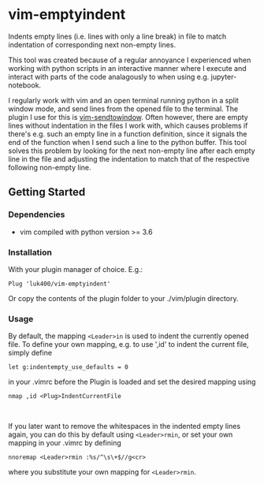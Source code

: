 # vim-emptyindent

Indents empty lines (i.e. lines with only a line break) in file to match indentation of corresponding next non-empty lines.

This tool was created because of a regular annoyance I experienced when working with python scripts in an interactive manner where I execute and interact with parts of the code analagously to when using e.g. jupyter-notebook. 

I regularly work with vim and an open terminal running python in a split window mode, and send lines from the opened file to the terminal. The plugin I use for this is [vim-sendtowindow](https://github.com/karoliskoncevicius/vim-sendtowindow). 
Often however, there are empty lines without indentation in the files I work with, which causes problems if there's e.g. such an empty line in a function definition, since it signals the end of the function when I send such a line to the python buffer. 
This tool solves this problem by looking for the next non-empty line after each empty line in the file and adjusting the indentation to match that of the respective following non-empty line. 


## Getting Started

### Dependencies

* vim compiled with python version >= 3.6

### Installation

With your plugin manager of choice. E.g.:

```
Plug 'luk400/vim-emptyindent' 
```

Or copy the contents of the plugin folder to your ./vim/plugin directory.

### Usage

By default, the mapping `<Leader>in` is used to indent the currently opened file.
To define your own mapping, e.g. to use ',id' to indent the current file, simply define
```
let g:indentempty_use_defaults = 0
```
in your .vimrc before the Plugin is loaded and set the desired mapping using
```
nmap ,id <Plug>IndentCurrentFile
```
&nbsp;

If you later want to remove the whitespaces in the indented empty lines again, you can do this by default using `<Leader>rmin`, or set your own mapping in your .vimrc by defining
```
nnoremap <Leader>rmin :%s/^\s\+$//g<cr>
```
where you substitute your own mapping for `<Leader>rmin`.

